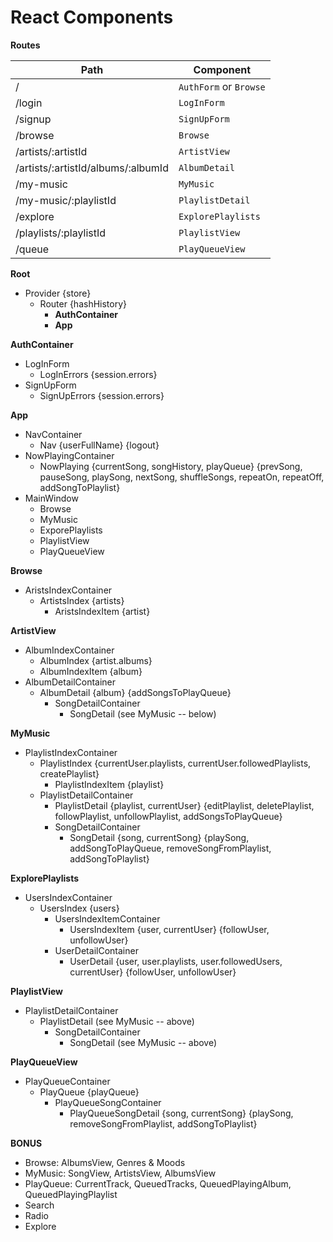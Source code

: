 # React Components

**Routes**

Path | Component
---|---
/ | `AuthForm` or `Browse`
/login | `LogInForm`
/signup | `SignUpForm`
/browse | `Browse`
/artists/:artistId | `ArtistView`
/artists/:artistId/albums/:albumId | `AlbumDetail`
/my-music | `MyMusic`
/my-music/:playlistId | `PlaylistDetail`
/explore | `ExplorePlaylists`
/playlists/:playlistId | `PlaylistView`
/queue | `PlayQueueView`

**Root**
* Provider {store}
  * Router {hashHistory}
    * **AuthContainer**
    * **App**

**AuthContainer**
* LogInForm
    * LogInErrors {session.errors}
* SignUpForm
    *  SignUpErrors {session.errors}

**App**
* NavContainer
    * Nav {userFullName} {logout}
* NowPlayingContainer
    * NowPlaying {currentSong, songHistory, playQueue} {prevSong, pauseSong, playSong, nextSong, shuffleSongs, repeatOn, repeatOff, addSongToPlaylist}
* MainWindow
    * Browse
    * MyMusic
    * ExporePlaylists
    * PlaylistView
    * PlayQueueView

**Browse**
* AristsIndexContainer
    * ArtistsIndex {artists}
        * AristsIndexItem {artist}

**ArtistView**
* AlbumIndexContainer
  * AlbumIndex {artist.albums}
  * AlbumIndexItem {album}
* AlbumDetailContainer
    * AlbumDetail {album} {addSongsToPlayQueue}
        * SongDetailContainer
            * SongDetail (see MyMusic -- below)  

**MyMusic**
* PlaylistIndexContainer
    * PlaylistIndex {currentUser.playlists, currentUser.followedPlaylists, createPlaylist}
        * PlaylistIndexItem {playlist}
    * PlaylistDetailContainer
        * PlaylistDetail {playlist, currentUser} {editPlaylist, deletePlaylist, followPlaylist, unfollowPlaylist, addSongsToPlayQueue}
        * SongDetailContainer
            * SongDetail {song, currentSong} {playSong, addSongToPlayQueue, removeSongFromPlaylist, addSongToPlaylist}   

**ExplorePlaylists**
* UsersIndexContainer
    * UsersIndex {users}
        * UsersIndexItemContainer  
            * UsersIndexItem {user, currentUser} {followUser, unfollowUser}
        * UserDetailContainer
            * UserDetail {user, user.playlists, user.followedUsers, currentUser} {followUser, unfollowUser}

**PlaylistView**
* PlaylistDetailContainer
    * PlaylistDetail (see MyMusic -- above)
        * SongDetailContainer
            * SongDetail (see MyMusic -- above)  

**PlayQueueView**
* PlayQueueContainer
    * PlayQueue {playQueue}
        * PlayQueueSongContainer
            * PlayQueueSongDetail {song, currentSong} {playSong, removeSongFromPlaylist, addSongToPlaylist}

**BONUS**
* Browse: AlbumsView, Genres & Moods
* MyMusic: SongView, ArtistsView, AlbumsView
* PlayQueue: CurrentTrack, QueuedTracks, QueuedPlayingAlbum, QueuedPlayingPlaylist
* Search
* Radio
* Explore
